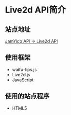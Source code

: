 # Live2d API简介

## 站点地址

[JamYido API -> Live2d API](https://api.jamyido.top/api/Live2d)

## 使用框架

- waifu-tips.js
- Live2d.js
- JavaScript

## 使用的站点程序

- HTML5
